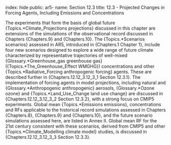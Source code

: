 index: hide
public: ar5-
name: Section 12.3
title: 12.3 - Projected Changes in Forcing Agents, Including Emissions and Concentrations

The experiments that form the basis of global future {Topics.*Climate_Projections projections} discussed in this chapter are extensions of the simulations of the observational record discussed in Chapters {Chapters.9} and {Chapters.10}. The {Topics.*Scenarios scenarios} assessed in AR5, introduced in {Chapters.1 Chapter 1}, include four new scenarios designed to explore a wide range of future climate characterized by representative trajectories of well-mixed {Glossary.*Greenhouse_gas greenhouse gas} ({Topics.*The_Greenhouse_Effect WMGHG}) concentrations and other {Topics.*Radiative_Forcing anthropogenic forcing} agents. These are described further in {Chapters.12.12_3.12_3_1 Section 12.3.1}. The implementation of forcing agents in model projections, including natural and {Glossary.*Anthropogenic anthropogenic} aerosols, {Glossary.*Ozone ozone} and {Topics.*Land_Use_Change land use change} are discussed in {Chapters.12.12_3.12_3_2 Section 12.3.2}, with a strong focus on CMIP5 experiments. Global mean {Topics.*Emissions emissions}, concentrations and RFs applicable to the historical record simulations assessed in Chapters {Chapters.8}, {Chapters.9} and {Chapters.10}, and the future scenario simulations assessed here, are listed in Annex II. Global mean RF for the 21st century consistent with these scenarios, derived from CMIP5 and other {Topics.*Climate_Modelling climate model} studies, is discussed in {Chapters.12.12_3.12_3_3 Section 12.3.3}.
